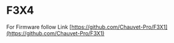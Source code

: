# F3X4

For Firmware follow Link [https://github.com/Chauvet-Pro/F3X1](https://github.com/Chauvet-Pro/F3X1)
